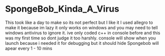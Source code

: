# SpongeBob_Kinda_A_Virus
This took like a day to make so its not perfect but I like it
I used allegro to make it because im lazy
it only works on windows and you may need to tell windows antivirus to ignore it.
ive only coded c++ in console before and this was my first time so dont judge it too harshly.
console will show when you launch because i needed it for debugging but it should hide
Spongebob will apear every 1 - 10 mins
